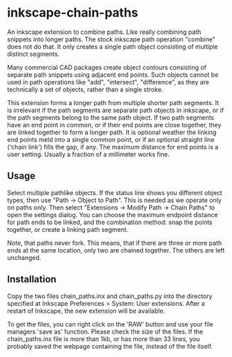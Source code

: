 inkscape-chain-paths
===================

An inkscape extension to combine paths. Like really combining path snippets
into longer paths. The stock inkscape path operation "combine" does not do that.
It only creates a single path object consisting of multiple distinct segments.

Many commercial CAD packages create object contours consisting of separate path snippets using adjacent end points. Such objects cannot be used in path operations like "add", "intersect", "difference", as they are technically a set of objects, rather than a single stroke.

This extension forms a longer path from multiple shorter path segments. It is irrelevant if the path segments are separate path objects in inkscape, or if the path segments belong to the same path object.
If two path segments have an end point in common, or if their end points are close together, they are linked together to form a longer path.  It is optional weather the linking end points meld into a single common point, or if an optional straight line ('chain link') fills the gap, if any. The maximum distance for end points is a user setting. Usually a fraction of a millimeter works fine.


Usage
-----
Select multiple pathlike objects. If the status line shows you different object types,
then use "Path -> Object to Path". This is needed as we operate only on paths only. 
Then select "Extensions -> Modify Path -> Chain Paths" to open the settings dialog.
You can choose the maximum endpoint distance for path ends to be linked, and the combination method: snap the points together, or create a linking path segment.

Note, that paths never fork. This means, that if there are three or more path ends at the same location, only two are chained together. The others are left unchanged.


Installation
------------

Copy the two files chain_paths.inx and chain_paths.py into the directory specified at Inkscape Preferences > System: User extensions. After a restart of Inkscape, the new extension will be available.

To get the files, you can right click on the 'RAW' button and use your file managers 'save as' function.
Please check the size of the files. If the chain_paths.inx file is more than 1kb, or has more than 33 lines, you probably saved the webpage containing the file, instead of the file itself.




